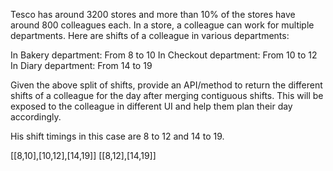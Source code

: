 Tesco has around 3200 stores and more than 10% of the stores have around 800 colleagues each.
In a store, a colleague can work for multiple departments. Here are shifts of a colleague in various departments:

In Bakery department: From 8 to 10
In Checkout department: From 10 to 12
In Diary department: From 14 to 19

Given the above split of shifts, provide an API/method to return the different shifts of a colleague for the day after merging contiguous shifts. 
This will be exposed to the colleague in different UI and help them plan their day accordingly.

His shift timings in this case are 8 to 12 and 14 to 19.

[[8,10],[10,12],[14,19]]
[[8,12],[14,19]]
